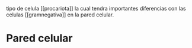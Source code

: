 tipo de celula [[procariota]] la cual tendra importantes diferencias con las celulas [[gramnegativa]] en la pared celular.

# Pared celular
